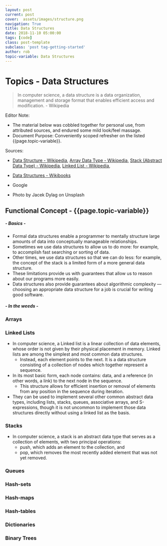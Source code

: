 ```yaml
---
layout: post
current: post
cover:  assets/images/structure.png
navigation: True
title: Data Structures
date: 2018-11-10 05:00:00
tags: [code]
class: post-template
subclass: 'post tag-getting-started'
author: rob
topic-variable: Data Structures
---
```


# Topics - Data Structures

> In computer science, a data structure is a data organization, management and storage format that enables efficient access and modification. - Wikipedia

Editor Note:
- The material below was cobbled together for personal use, from attributed sources, and endured some mild look/feel massage.
- Document Purpose: Conveniently scoped refresher on the listed {{page.topic-variable}}.

Sources: 
- [Data Structure - Wikipedia](https://en.wikipedia.org/wiki/Data_structure), [Array Data Type - Wikipedia](https://en.wikipedia.org/wiki/Array_data_type), 
  [Stack (Abstract Data Type) - Wikipedia](https://en.wikipedia.org/wiki/Stack_(abstract_data_type)), [Linked List - Wikipedia](https://en.wikipedia.org/wiki/Linked_list#Singly_linked_lists),
  
- [Data Structures - Wikibooks](https://en.wikibooks.org/wiki/Data_Structures)
- Google
- Photo by Jacek Dylag on Unsplash

## Functional Concept - {{page.topic-variable}}
##### - Basics -
- Formal data structures enable a programmer to mentally structure large amounts of data into conceptually manageable relationships.
- Sometimes we use data structures to allow us to do more: for example, to accomplish fast searching or sorting of data. 
- Other times, we use data structures so that we can do less: for example, the concept of the stack is a limited form of a more general data structure. 
- These limitations provide us with guarantees that allow us to reason about our programs more easily. 
- Data structures also provide guarantees about algorithmic complexity — choosing an appropriate data structure for a job is crucial for writing good software.

##### - In the weeds -
### Arrays


### Linked Lists
- In computer science, a Linked list is a linear collection of data elements, whose order is not given by their physical placement in memory. Linked lists are among the simplest and most common data structures.
  - Instead, each element points to the next. It is a data structure consisting of a collection of nodes which together represent a sequence. 
- In its most basic form, each node contains: data, and a reference (in other words, a link) to the next node in the sequence. 
  - This structure allows for efficient insertion or removal of elements from any position in the sequence during iteration.
- They can be used to implement several other common abstract data types, including lists, stacks, queues, associative arrays, and S-expressions, though it is not uncommon to implement those data structures directly without using a linked list as the basis.

### Stacks
- In computer science, a stack is an abstract data type that serves as a collection of elements, with two principal operations:
  - push, which adds an element to the collection, and
  - pop, which removes the most recently added element that was not yet removed.

### Queues

### Hash-sets

### Hash-maps

### Hash-tables

### Dictionaries

### Binary Trees

